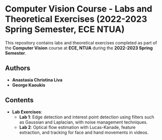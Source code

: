 # **Computer Vision Course - Labs and Theoretical Exercises (2022-2023 Spring Semester, ECE NTUA)**

This repository contains labs and theoretical exercises completed as part of the **Computer Vision** course at **ECE, NTUA** during the **2022-2023 Spring Semester**.

## **Authors**
- **Anastasia Christina Liva**
- **George Kaoukis**

## **Contents**
- **Lab Exercises**:
  - **Lab 1**: Edge detection and interest point detection using filters such as Gaussian and Laplacian, with noise management techniques.
  - **Lab 2**: Optical flow estimation with Lucas-Kanade, feature extraction, and tracking for face and hand movements in videos.

